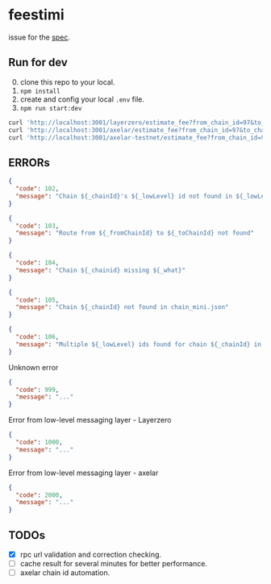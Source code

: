 # feestimi

issue for the [spec](https://github.com/darwinia-network/darwinia-msgport/issues/66).

## Run for dev

0. clone this repo to your local.
1. `npm install`
2. create and config your local `.env` file.
2. `npm run start:dev`

```bash
curl 'http://localhost:3001/layerzero/estimate_fee?from_chain_id=97&to_chain_id=1287&gas_limit=300000&payload=0x12345678'
curl 'http://localhost:3001/axelar/estimate_fee?from_chain_id=97&to_chain_id=1287&gas_limit=300000'
curl 'http://localhost:3001/axelar-testnet/estimate_fee?from_chain_id=97&to_chain_id=1287&gas_limit=300000'
```

## ERRORs

```json
{
  "code": 102,
  "message": "Chain ${_chainId}'s ${_lowLevel} id not found in ${_lowLevel} chain list"
}
```

```json
{
  "code": 103,
  "message": "Route from ${_fromChainId} to ${_toChainId} not found"
}
```

```json
{
  "code": 104,
  "message": "Chain ${_chainid} missing ${_what}"
}
```

```json
{
  "code": 105,
  "message": "Chain ${_chainId} not found in chain_mini.json"
}
```

```json
{
  "code": 106,
  "message": "Multiple ${_lowLevel} ids found for chain ${_chainId} in ${_lowLevel} chain list"
}
```

Unknown error
```json
{
  "code": 999,
  "message": "..."
}
```

Error from low-level messaging layer - Layerzero
```json
{
  "code": 1000,
  "message": "..."
}
```

Error from low-level messaging layer - axelar
```json
{
  "code": 2000,
  "message": "..."
}
```

## TODOs
- [x] rpc url validation and correction checking.  
- [ ] cache result for several minutes for better performance.  
- [ ] axelar chain id automation.  
